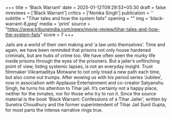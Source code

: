 +++
title = 'Black Warrant'
date = 2025-01-12T09:29:53+05:30
draft = false
mreviews = ['Black Warrant']
critics = ['Nonika Singh']
publication = ''
subtitle = "Tihar tales and how the system fails"
opening = ""
img = 'black-warrant-8.jpeg'
media = 'print'
source = "https://www.tribuneindia.com/news/movie-review/tihar-tales-and-how-the-system-fails"
score = 7
+++

Jails are a world of their own making and ‘a law unto themselves’. Time and again, we have been reminded that prisons not only house hardened criminals, but are hubs of crime too. We have often seen the murky life inside prisons through the eyes of the prisoners. But a jailer’s unflinching point of view, listing systemic lapses, is not an everyday insight. Trust filmmaker Vikramaditya Motwane to not only tread a new path each time, but also come out trumps. After wowing us with his period series ‘Jubilee’, now in association with Applause Entertainment and co-creator Satyanshu Singh, he turns his attention to Tihar jail. It’s certainly not a happy place, neither for the inmates, nor for those who try to run it. Since the source material is the book ‘Black Warrant: Confessions of a Tihar Jailer’, written by Sunetra Choudhury and the former superintendent of Tihar Jail Sunil Gupta, for most parts the intense narrative rings true.
